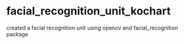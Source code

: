 # facial_recognition_unit_kochart
created a facial recognition unit using opencv and facial_recognition package
